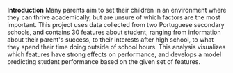 **Introduction**
Many parents aim to set their children in an environment where they can thrive academically, but are unsure of which factors are the most important. This project uses data collected from two Portuguese secondary
schools, and contains 30 features about student, ranging from information about their parent's success, to their interests after high school, to what they spend their time doing outside of school hours. This 
analysis visualizes which features have strong effects on performance, and develops a model predicting student performance based on the given set of features.
